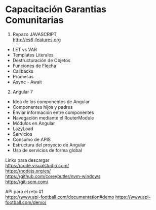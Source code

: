 # Capacitación Garantias Comunitarias
1. Repazo JAVASCRIPT <br>
http://es6-features.org
- LET vs VAR
- Templates Literales
- Destructuración de Objetos
- Funciones de Flecha
- Callbacks
- Promesas
- Async - Await

2. Angular 7
- Idea de los componentes de Angular
- Componentes hijos y padres
- Enviar información entre componentes
- Navegación mediante el RouterModule
- Módulos en Angular
- LazyLoad
- Servicios
- Consumo de APIS
- Estructura del proyecto de Angular
- Uso de servicios de forma global


Links para descargar <br>
https://code.visualstudio.com/ <br>
https://nodejs.org/es/ <br>
https://github.com/coreybutler/nvm-windows <br>
https://git-scm.com/ <br>

API para el reto #1 <br>
https://www.api-football.com/documentation#demo
https://www.api-football.com/demo/

